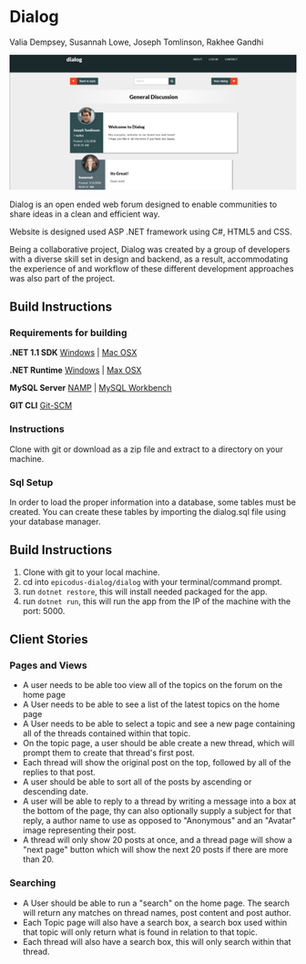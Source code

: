 # Dialog
Valia Dempsey, Susannah Lowe, Joseph Tomlinson, Rakhee Gandhi

![preview](https://raw.githubusercontent.com/bizzclaw/Epicodus-Dialog/master/preview.png)

Dialog is an open ended web forum designed to enable communities to share ideas in a clean and efficient way.

Website is designed used ASP .NET framework using C#, HTML5 and CSS.

Being a collaborative project, Dialog was created by a group of developers with a diverse skill set in design and backend, as a result, accommodating the experience of and workflow of these different development approaches was also part of the project.

## Build Instructions

### Requirements for building
__.NET 1.1 SDK__ [Windows](https://download.microsoft.com/download/F/4/F/F4FCB6EC-5F05-4DF8-822C-FF013DF1B17F/dotnet-dev-win-x64.1.1.4.exe) | [Mac OSX](https://download.microsoft.com/download/F/4/F/F4FCB6EC-5F05-4DF8-822C-FF013DF1B17F/dotnet-dev-osx-x64.1.1.4.pkg)

__.NET Runtime__ [Windows](https://download.microsoft.com/download/6/F/B/6FB4F9D2-699B-4A40-A674-B7FF41E0E4D2/dotnet-win-x64.1.1.4.exe) | [Max OSX](https://download.microsoft.com/download/6/F/B/6FB4F9D2-699B-4A40-A674-B7FF41E0E4D2/dotnet-osx-x64.1.1.4.pkg)

__MySQL Server__ [NAMP](https://www.mamp.info/en/) | [MySQL Workbench](https://www.mysql.com/products/workbench/)

__GIT CLI__ [Git-SCM](https://git-scm.com/downloads)


### Instructions
Clone with git or download as a zip file and extract to a directory on your machine.

### Sql Setup
In order to load the proper information into a database, some tables must be created.
You can create these tables by importing the dialog.sql file using your database manager.

## Build Instructions
1. Clone with git to your local machine.
2. cd into `epicodus-dialog/dialog` with your terminal/command prompt.
3. run `dotnet restore`, this will install needed packaged for the app.
4. run `dotnet run`, this will run the app from the IP of the machine with the port: 5000.

## Client Stories
### Pages and Views
* A user needs to be able too view all of the topics on the forum on the home page
* A User needs to be able to see a list of the latest topics on the home page
* A User needs to be able to select a topic and see a new page containing all of the threads contained within that topic.
* On the topic page, a user should be able create a new thread, which will prompt them to create that thread's first post.
* Each thread will show the original post on the top, followed by all of the replies to that post.
* A user should be able to sort all of the posts by ascending or descending date.
* A user will be able to reply to a thread by writing a message into a box at the bottom of the page, thy can also optionally supply a subject for that reply,
a author name to use as opposed to "Anonymous" and an "Avatar" image representing their post.
* A thread will only show 20 posts at once, and a thread page will show a "next page" button which will show the next 20 posts if there are more than 20.
### Searching
* A User should be able to run a "search" on the home page. The search will return any matches on thread names, post content and post author.
* Each Topic page will also have a search box, a search box used within that topic will only return what is found in relation to that topic.
* Each thread will also have a search box, this will only search within that thread.
